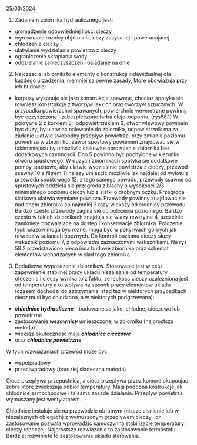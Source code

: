 25/03/2024

1. Zadaniem zbiornika hydraulicznego jest:
- gromadzenie odpowiedniej ilosci cieczy
- wyrownanie roznicy objetosci cieczy zasysanej i poweracajacej
- chlodzenie cieczy
- ulatwianie wydzielania powietrza z cieczy
- ograniczenie skraplania wody
- oddzielanie zanieczyszczen i osiadanie na dnie

2. Najczesciej zbiorniki to elementy o konstrukcji indewidualnej dla kazdego urzadzenia, niemniej sa pewne zasady, ktore obowiazuja przy ich budowie: 
- korpusy wykonuje sie jako konstrukcje spawane, chociaz spotyka sie rowniesz konstrukcje z tworzyw lekkich oraz tworzyw sztucznych. W przypadku powierzchni spawanych, powierchnie wewnetrzne powinny byc oczyszczone i zabezpieczone farba olejo-odporna. (rys58.1) W pokrywie 2 z korkiem 8 i odpowietrznikiem 9, otwor wlewowy powinein byc duzy, by ulatwiac nalewanie do zbiornika, odpowietrznik ma za zadanie ulatwic swobodny przeplyw powietrza, przy zmianie poziomu powietrza w zbiorniku. Zawor spostowy powienien znajdowac sie w takim miejscu by umozliwic calkowite oproznienie zbiornika bez dodatkowych czynnoscii. Dno 5 powinno byc pochylone w kierunku otworu spustowego. W duzych zbiornikach spotyka sie dodatkowe pompy spustowe, aby ulatwic wydzielanie powietrza z cieczy, przewod ssawny 10 z filtrem 11 nalezy umiescic mozliwie jak najdalej od wylotu z przewodu spustowego 12. z tego samego powodu, przewody ssawne od spustowych oddziela sie przegroda z blachy o wysokosci 2/3 minimalnego poziomu cieczy lub z siatki o drobnym oczku. Przegroda siatkowa ulatwia wymiane powitrza. Przewody powinny znajdowac sie nad dnem zbiornika co najmniej 3 razy wiekszy od srednicy przewodu. Bardzo czesto przewody zagina sie do polozenia poziomego. Bardzo czesto w takich zbiornikach znajduja sie wlazy rewizyjne 4, szczelnie zamkniete pozwalajace na dostep i konserwacje zbiornika. Polozenie tych wlazow moga byc rozne, moga byc w pokyrwach gornych jak rowniez w scianach bocznych. Do kontroli poziomu cieczy sluzy wskaznik poziomu 7, z odpowiedni zaznaczonymi wskaznikami. Na rys 58.2 przedstawiono nieco inna budowe zbiornika oraz schemat elementow wchodzacych w slad tego zbiornika.

3. Dodatkowe wyposazenie zbiornikow. Stosowanie jest w celu zapewnienie stabilnej pracy ukladu niezaleznie od temperatury otoczenia i cieczy wynika to z faktu, ze lepkosc cieczy uzalezniona jest od temperatury a to wplywa na sposob pracy elementow ukladu (czasem dochodzi do zatrzymania, stad tez w niektorych przypadkach ciecz musi byc chlodzona, a w niektorych podgrzewana):
- ***chlodnice hydrauliczne*** - budowane sa jako, chlodne, cieczowe lub powietrzne
- zastosowanie ***wezownicy*** umieszczonej w zbiorniku (najprostsza metoda)
- wieksza skutecznosc maja ***chlodnice cieczowe***
- oraz ***chlodnice powietrzne***

W tych rozwiazaniach przewod moze byc:
- wspolpradowy 
- przeciwpradowy (bardziej skuteczna metoda)

Ciecz przeplywa przepustnica, a ciecz przeplywa przez komore okupoujac zebra ktore zwiekszaja odbior temperatury.
Maja podobna kostrukcje jak chlodnice samochodowe i ta sama zasade dzialania. Przeplyw powietrza wymuszany jest wentylatorem.

Chlodnice instaluje sie na przewodzie obrotnym (nizsze cisnienie lub w niezaleznych obiegach) z wymuszonym przeplywem cieczy. Ich zastosowanie pozwala wprowadzic samoczynna stabilizacje temperatury i cieczy roboczej. Najprostsze rozwiazanie to zastosowanie termostatu. Bardziej rozwiniete to zastosowanie ukladu sterowania.
